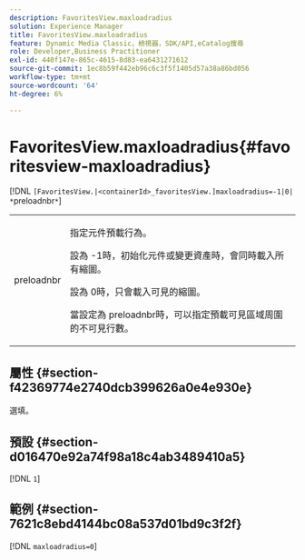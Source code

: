 ```yaml
---
description: FavoritesView.maxloadradius
solution: Experience Manager
title: FavoritesView.maxloadradius
feature: Dynamic Media Classic，檢視器，SDK/API,eCatalog搜尋
role: Developer,Business Practitioner
exl-id: 440f147e-865c-4615-8d83-ea6431271612
source-git-commit: 1ec8b59f442eb96c6c3f5f1405d57a38a86bd056
workflow-type: tm+mt
source-wordcount: '64'
ht-degree: 6%

---
```


# FavoritesView.maxloadradius{#favoritesview-maxloadradius}

[!DNL `[FavoritesView.|<containerId>_favoritesView.]maxloadradius=-1|0| *`preloadnbr`*`]

<table id="table_2B109D2F91E64B5382B31921C3780FA5"> 
 <tbody> 
  <tr> 
   <td colname="col1"> <p><span class="codeph"><span class="varname"> preloadnbr</span></span> </p> </td> 
   <td colname="col2"> <p> 指定元件預載行為。 </p> <p>設為<span class="codeph"> -1</span>時，初始化元件或變更資產時，會同時載入所有縮圖。 </p> <p>設為<span class="codeph"> 0</span>時，只會載入可見的縮圖。 </p> <p> 當設定為<span class="codeph"><span class="varname"> preloadnbr</span></span>時，可以指定預載可見區域周圍的不可見行數。 </p> </td> 
  </tr> 
 </tbody> 
</table>

## 屬性 {#section-f42369774e2740dcb399626a0e4e930e}

選填。

## 預設 {#section-d016470e92a74f98a18c4ab3489410a5}

[!DNL `1`]

## 範例 {#section-7621c8ebd4144bc08a537d01bd9c3f2f}

[!DNL `maxloadradius=0`]

